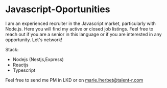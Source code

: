 # Javascript-Oportunities

I am an experienced recruiter in the Javascript market, particularly with Node.js. Here you will find my active or closed job listings. Feel free to reach out if you are a senior in this language or if you are interested in any opportunity. Let's network!

Stack: 
- Nodejs (Nestjs,Express)
- Reactjs
- Typescript

Feel free to send me PM in LKD or on marie.lherbet@talent-r.com
